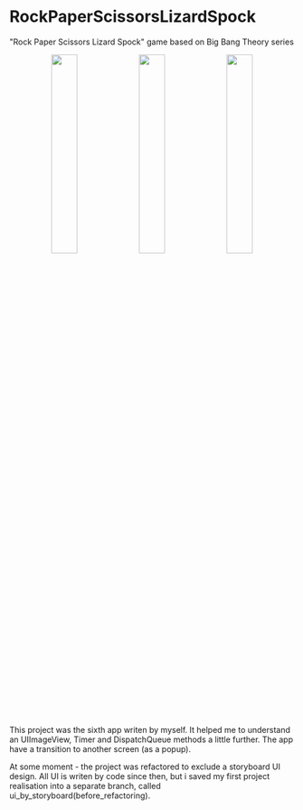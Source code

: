# RockPaperScissorsLizardSpock
"Rock Paper Scissors Lizard Spock" game based on Big Bang Theory series

<p align="center">
<img src="https://user-images.githubusercontent.com/82824022/211146292-9c26eac0-729a-4296-9d49-0e4ca7245fa2.PNG" width=30% height=30%>  <img src="https://user-images.githubusercontent.com/82824022/211146290-483ac0cb-f4b3-4964-9efb-38708b2c3f2d.PNG" width=30% height=30%>  <img src="https://user-images.githubusercontent.com/82824022/211146287-85cd9651-a5d3-4a78-8480-1f1cd9f2f8c1.PNG" width=30% height=30%>
</p>

This project was the sixth app writen by myself. It helped me to understand an UIImageView, Timer and DispatchQueue methods a little further. The app have a transition to another screen (as a popup). 

At some moment - the project was refactored to exclude a storyboard UI design. All UI is writen by code since then, but i saved my first project realisation into a separate branch, called ui_by_storyboard(before_refactoring).
